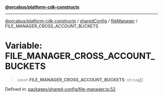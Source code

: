 [**@orcabus/platform-cdk-constructs**](../../../../../../README.md)

***

[@orcabus/platform-cdk-constructs](../../../../../../README.md) / [sharedConfig](../../../README.md) / [fileManager](../README.md) / FILE\_MANAGER\_CROSS\_ACCOUNT\_BUCKETS

# Variable: FILE\_MANAGER\_CROSS\_ACCOUNT\_BUCKETS

> `const` **FILE\_MANAGER\_CROSS\_ACCOUNT\_BUCKETS**: `string`[]

Defined in: [packages/shared-config/file-manager.ts:52](https://github.com/OrcaBus/platform-cdk-constructs/blob/main/packages/shared-config/file-manager.ts#L52)
